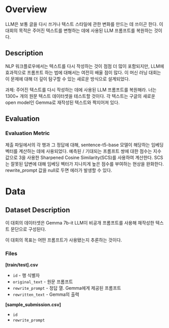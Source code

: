 # Overview

LLM은 보통 글을 다시 쓰거나 텍스트 스타일에 관한 변화를 만드는 데 쓰이곤 한다. 이 대회의 목적은 주어진 텍스트를 변형하는 데에 사용된 LLM 프롬프트를 복원하는 것이다.

## Description

NLP 워크플로우에서는 텍스트를 다시 작성하는 것이 점점 더 많이 포함되지만, LLM에 효과적으로 프롬프트 하는 법에 대해서는 여전히 배울 점이 많다. 이 머신 러닝 대회는 이 문제에 대해 더 깊이 탐구할 수 있는 새로운 방식으로 설계되었다.

과제: 주어진 텍스트를 다시 작성하는 데에 사용된 LLM 프롬프트를 복원해라. 너는 1300+ 개의 원문 텍스트 데이터셋을 테스트할 것이다. 각 텍스트는 구글의 새로운 open model인 Gemma로 재작성된 텍스트와 짝지어져 있다.

## Evaluation

### Evaluation Metric

제출 파일에서의 각 행과 그 정답에 대해, sentence-t5-base 모델이 해당하는 임베딩 벡터를 계산하는 데에 사용되었다. 예측된 / 기대되는 프롬프트 쌍에 대한 점수는 지수 값으로 3을 사용한 Sharpened Cosine Similarity(SCS)를 사용하여 계산한다. SCS는 잘못된 답변에 대해 임베딩 벡터가 지나치게 높은 점수를 부여하는 현상을 완화한다. rewrite_prompt 값을 null로 두면 에러가 발생할 수 있다.

# Data

## Dataset Description

이 대회의 데이터셋은 Gemma 7b-it LLM이 비공개 프롬프트를 사용해 재작성한 텍스트 문단으로 구성된다.

이 대회의 목표는 어떤 프롬프트가 사용됐는지 추론하는 것이다.

### Files

**\[train/test\].csv**

- `id` - 행 식별자
- `original_text` - 원문 프롬프트
- `rewrite_prompt` - 정답 열. Gemma에게 제공된 프롬프트
- `rewritten_text` - Gemma의 출력

**\[sample_submission.csv\]**

- `id`
- `rewrite_prompt`
